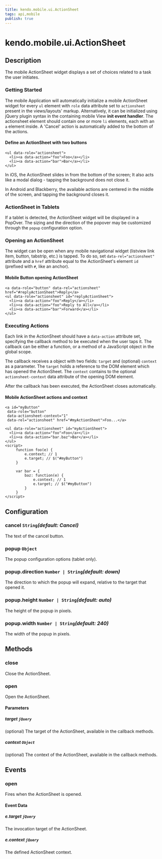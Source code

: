 ```yaml
---
title: kendo.mobile.ui.ActionSheet
tags: api,mobile
publish: true
---
```


# kendo.mobile.ui.ActionSheet

## Description



The mobile ActionSheet widget displays a set of choices related to a task the user initiates.

### Getting Started

The mobile Application will automatically initialize a mobile ActionSheet widget for every `ul` element with `role`
data attribute set to `actionsheet` present in the views/layouts' markup.
Alternatively, it can be initialized using jQuery plugin syntax in the containing mobile View **init event handler**.
The actionsheet element should contain one or more `li` elements, each with an `a` element inside. A 'Cancel' action is automatically added to the bottom of the actions.

#### Define an ActionSheet with two buttons

    <ul data-role="actionsheet">
      <li><a data-action="foo">Foo</a></li>
      <li><a data-action="bar">Bar</a></li>
    </ul>

In iOS, the ActionSheet slides in from the bottom of the screen; It also acts like a modal dialog - tapping the background does not close it. 

In Android and Blackberry, the available actions are centered in the middle of the screen, and tapping the background closes it.

### ActionSheet in Tablets 

If a tablet is detected, the ActionSheet widget will be displayed in a PopOver. The sizing and the direction of the popover may be customized
through the `popup` configuration option.

### Opening an ActionSheet

The widget can be open when any mobile navigational widget (listview link item, button, tabstrip, etc.) is tapped.
To do so, set `data-rel="actionsheet"` attribute and a `href` attribute equal to the ActionSheet's element `id` (prefixed with `#`, like an anchor).

#### Mobile Button opening ActionSheet

    <a data-role="button" data-rel="actionsheet" href="#replyActionSheet">Reply</a>
    <ul data-role="actionsheet" id="replyActionSheet">
      <li><a data-action="foo">Reply</a></li>
      <li><a data-action="foo">Reply to All</a></li>
      <li><a data-action="bar">Forward</a></li>
    </ul>

### Executing Actions

Each link in the ActionSheet should have a `data-action` attribute set, specifying the callback method to be executed when the user taps it.
The callback can be either a function, or a method of a JavaScript object in the global scope.

The callback receives a object with two fields: `target` and (optional) `context` as a
parameter. The `target` holds a reference to the DOM element which has opened the ActionSheet. The `context` contains
to the optional `actionsheet-context` data attribute of the opening DOM element.

After the callback has been executed, the ActionSheet closes automatically.

#### Mobile ActionSheet actions and context

    <a id="myButton"
     data-role="button"
     data-actionsheet-context="1"
     data-rel="actionsheet" href="#myActionSheet">Foo...</a>
    
    <ul data-role="actionsheet" id="myActionSheet">
      <li><a data-action="foo">Foo</a></li>
      <li><a data-action="bar.baz">Bar</a></li>
    </ul>
    <script>
         function foo(e) {
             e.context; // 1
             e.target; // $("#myButton")
         }
    
         var bar = {
             baz: function(e) {
                 e.context; // 1
                 e.target; // $("#myButton")
             }
         }
    </script>

## Configuration

### cancel `String`*(default: Cancel)*

 The text of the cancel button.

### popup `Object`

The popup configuration options (tablet only).

### popup.direction `Number | String`*(default: down)*

 The direction to which the popup will expand, relative to the target that opened it.

### popup.height `Number | String`*(default: auto)*

 The height of the popup in pixels.

### popup.width `Number | String`*(default: 240)*

 The width of the popup in pixels.

## Methods

### close

Close the ActionSheet.

### open

Open the ActionSheet.

#### Parameters

##### target `jQuery`

(optional) The target of the ActionSheet, available in the callback methods.

##### context `Object`

(optional) The context of the ActionSheet, available in the callback methods.

## Events

### open

Fires when the ActionSheet is opened.

#### Event Data

##### e.target `jQuery`

The invocation target of the ActionSheet.

##### e.context `jQuery`

The defined ActionSheet context.